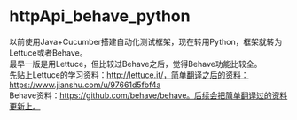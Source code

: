# httpApi_behave_python
以前使用Java+Cucumber搭建自动化测试框架，现在转用Python，框架就转为Lettuce或者Behave。  
最早一版是用Lettuce，但比较过Behave之后，觉得Behave功能比较全。  
先贴上Lettuce的学习资料：http://lettuce.it/，简单翻译之后的资料：https://www.jianshu.com/u/97661d5fbf4a  
Behave资料：https://github.com/behave/behave。后续会把简单翻译过的资料更新上。
